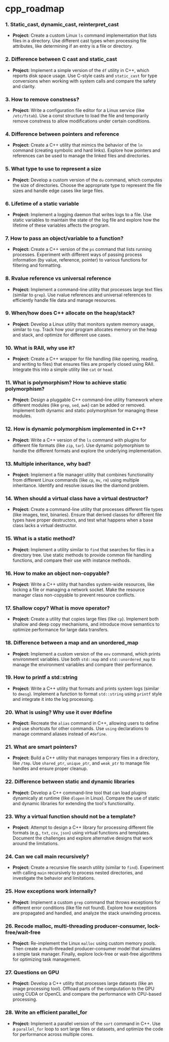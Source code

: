 # cpp_roadmap

### 1. **Static_cast, dynamic_cast, reinterpret_cast**
   - **Project:** Create a custom Linux `ls` command implementation that lists files in a directory. Use different cast types when processing file attributes, like determining if an entry is a file or directory.

### 2. **Difference between C cast and static_cast**
   - **Project:** Implement a simple version of the `df` utility in C++, which reports disk space usage. Use C-style casts and `static_cast` for type conversions when working with system calls and compare the safety and clarity.

### 3. **How to remove constness?**
   - **Project:** Write a configuration file editor for a Linux service (like `/etc/fstab`). Use a const structure to load the file and temporarily remove constness to allow modifications under certain conditions.

### 4. **Difference between pointers and reference**
   - **Project:** Create a C++ utility that mimics the behavior of the `ln` command (creating symbolic and hard links). Explore how pointers and references can be used to manage the linked files and directories.

### 5. **What type to use to represent a size**
   - **Project:** Develop a custom version of the `du` command, which computes the size of directories. Choose the appropriate type to represent the file sizes and handle edge cases like large files.

### 6. **Lifetime of a static variable**
   - **Project:** Implement a logging daemon that writes logs to a file. Use static variables to maintain the state of the log file and explore how the lifetime of these variables affects the program.

### 7. **How to pass an object/variable to a function?**
   - **Project:** Create a C++ version of the `ps` command that lists running processes. Experiment with different ways of passing process information (by value, reference, pointer) to various functions for filtering and formatting.

### 8. **Rvalue reference vs universal reference**
   - **Project:** Implement a command-line utility that processes large text files (similar to `grep`). Use rvalue references and universal references to efficiently handle file data and manage resources.

### 9. **When/how does C++ allocate on the heap/stack?**
   - **Project:** Develop a Linux utility that monitors system memory usage, similar to `top`. Track how your program allocates memory on the heap and stack, and optimize for different use cases.

### 10. **What is RAII, why use it?**
   - **Project:** Create a C++ wrapper for file handling (like opening, reading, and writing to files) that ensures files are properly closed using RAII. Integrate this into a simple utility like `cat` or `head`.

### 11. **What is polymorphism? How to achieve static polymorphism?**
   - **Project:** Design a pluggable C++ command-line utility framework where different modules (like `grep`, `sed`, `awk`) can be added or removed. Implement both dynamic and static polymorphism for managing these modules.

### 12. **How is dynamic polymorphism implemented in C++?**
   - **Project:** Write a C++ version of the `ls` command with plugins for different file formats (like `zip`, `tar`). Use dynamic polymorphism to handle the different formats and explore the underlying implementation.

### 13. **Multiple inheritance, why bad?**
   - **Project:** Implement a file manager utility that combines functionality from different Linux commands (like `cp`, `mv`, `rm`) using multiple inheritance. Identify and resolve issues like the diamond problem.

### 14. **When should a virtual class have a virtual destructor?**
   - **Project:** Create a command-line utility that processes different file types (like images, text, binaries). Ensure that derived classes for different file types have proper destructors, and test what happens when a base class lacks a virtual destructor.

### 15. **What is a static method?**
   - **Project:** Implement a utility similar to `find` that searches for files in a directory tree. Use static methods to provide common file handling functions, and compare their use with instance methods.

### 16. **How to make an object non-copyable?**
   - **Project:** Write a C++ utility that handles system-wide resources, like locking a file or managing a network socket. Make the resource manager class non-copyable to prevent resource conflicts.

### 17. **Shallow copy? What is move operator?**
   - **Project:** Create a utility that copies large files (like `cp`). Implement both shallow and deep copy mechanisms, and introduce move semantics to optimize performance for large data transfers.

### 18. **Difference between a map and an unordered_map**
   - **Project:** Implement a custom version of the `env` command, which prints environment variables. Use both `std::map` and `std::unordered_map` to manage the environment variables and compare their performance.

### 19. **How to printf a std::string**
   - **Project:** Write a C++ utility that formats and prints system logs (similar to `dmesg`). Implement a function to format `std::string` using `printf` style and integrate it into the log processing.

### 20. **What is using? Why use it over #define**
   - **Project:** Recreate the `alias` command in C++, allowing users to define and use shortcuts for other commands. Use `using` declarations to manage command aliases instead of `#define`.

### 21. **What are smart pointers?**
   - **Project:** Build a C++ utility that manages temporary files in a directory, like `/tmp`. Use `shared_ptr`, `unique_ptr`, and `weak_ptr` to manage file handles and ensure proper cleanup.

### 22. **Difference between static and dynamic libraries**
   - **Project:** Develop a C++ command-line tool that can load plugins dynamically at runtime (like `dlopen` in Linux). Compare the use of static and dynamic libraries for extending the tool's functionality.

### 23. **Why a virtual function should not be a template?**
   - **Project:** Attempt to design a C++ library for processing different file formats (e.g., `txt`, `csv`, `json`) using virtual functions and templates. Document the challenges and explore alternative designs that work around the limitations.

### 24. **Can we call main recursively?**
   - **Project:** Create a recursive file search utility (similar to `find`). Experiment with calling `main` recursively to process nested directories, and investigate the behavior and limitations.

### 25. **How exceptions work internally?**
   - **Project:** Implement a custom `grep` command that throws exceptions for different error conditions (like file not found). Explore how exceptions are propagated and handled, and analyze the stack unwinding process.

### 26. **Recode malloc, multi-threading producer-consumer, lock-free/wait-free**
   - **Project:** Re-implement the Linux `malloc` using custom memory pools. Then create a multi-threaded producer-consumer model that simulates a simple task manager. Finally, explore lock-free or wait-free algorithms for optimizing task management.

### 27. **Questions on GPU**
   - **Project:** Develop a C++ utility that processes large datasets (like an image processing tool). Offload parts of the computation to the GPU using CUDA or OpenCL and compare the performance with CPU-based processing.

### 28. **Write an efficient parallel_for**
   - **Project:** Implement a parallel version of the `sort` command in C++. Use a `parallel_for` loop to sort large files or datasets, and optimize the code for performance across multiple cores.
